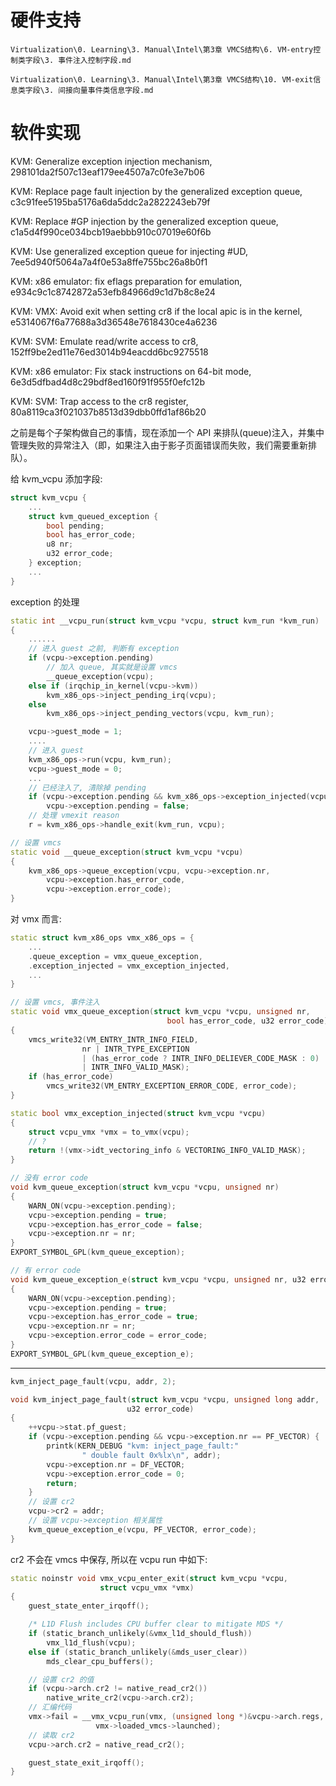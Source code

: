 

# 硬件支持

`Virtualization\0. Learning\3. Manual\Intel\第3章 VMCS结构\6. VM-entry控制类字段\3. 事件注入控制字段.md`

`Virtualization\0. Learning\3. Manual\Intel\第3章 VMCS结构\10. VM-exit信息类字段\3. 间接向量事件类信息字段.md`

# 软件实现

KVM: Generalize exception injection mechanism, 298101da2f507c13eaf179ee4507a7c0fe3e7b06

KVM: Replace page fault injection by the generalized exception queue, c3c91fee5195ba5176a6da5ddc2a2822243eb79f

KVM: Replace #GP injection by the generalized exception queue, c1a5d4f990ce034bcb19aebbb910c07019e60f6b

KVM: Use generalized exception queue for injecting #UD, 7ee5d940f5064a7a4f0e53a8ffe755bc26a8b0f1

KVM: x86 emulator: fix eflags preparation for emulation, e934c9c1c8742872a53efb84966d9c1d7b8c8e24

KVM: VMX: Avoid exit when setting cr8 if the local apic is in the kernel, e5314067f6a77688a3d36548e7618430ce4a6236

KVM: SVM: Emulate read/write access to cr8, 152ff9be2ed11e76ed3014b94eacdd6bc9275518

KVM: x86 emulator: Fix stack instructions on 64-bit mode, 6e3d5dfbad4d8c29bdf8ed160f91f955f0efc12b

KVM: SVM: Trap access to the cr8 register, 80a8119ca3f021037b8513d39dbb0ffd1af86b20

之前是每个子架构做自己的事情，现在添加一个 API 来排队(queue)注入，并集中管理失败的异常注入（即，如果注入由于影子页面错误而失败，我们需要重新排队）。

给 kvm_vcpu 添加字段:

```cpp
struct kvm_vcpu {
    ...
    struct kvm_queued_exception {
        bool pending;
        bool has_error_code;
        u8 nr;
        u32 error_code;
    } exception;
    ...
}
```

exception 的处理

```cpp
static int __vcpu_run(struct kvm_vcpu *vcpu, struct kvm_run *kvm_run)
{
    ......
    // 进入 guest 之前, 判断有 exception
    if (vcpu->exception.pending)
        // 加入 queue, 其实就是设置 vmcs
        __queue_exception(vcpu);
    else if (irqchip_in_kernel(vcpu->kvm))
        kvm_x86_ops->inject_pending_irq(vcpu);
    else
        kvm_x86_ops->inject_pending_vectors(vcpu, kvm_run);

    vcpu->guest_mode = 1;
    ....
    // 进入 guest
    kvm_x86_ops->run(vcpu, kvm_run);
    vcpu->guest_mode = 0;
    ...
    // 已经注入了, 清除掉 pending
    if (vcpu->exception.pending && kvm_x86_ops->exception_injected(vcpu))
        vcpu->exception.pending = false;
    // 处理 vmexit reason
    r = kvm_x86_ops->handle_exit(kvm_run, vcpu);
```

```cpp
// 设置 vmcs
static void __queue_exception(struct kvm_vcpu *vcpu)
{
    kvm_x86_ops->queue_exception(vcpu, vcpu->exception.nr,
        vcpu->exception.has_error_code,
        vcpu->exception.error_code);
}
```

对 vmx 而言:

```cpp
static struct kvm_x86_ops vmx_x86_ops = {
    ...
    .queue_exception = vmx_queue_exception,
    .exception_injected = vmx_exception_injected,
    ...
}

// 设置 vmcs, 事件注入
static void vmx_queue_exception(struct kvm_vcpu *vcpu, unsigned nr,
                                   bool has_error_code, u32 error_code)
{
    vmcs_write32(VM_ENTRY_INTR_INFO_FIELD,
                nr | INTR_TYPE_EXCEPTION
                | (has_error_code ? INTR_INFO_DELIEVER_CODE_MASK : 0)
                | INTR_INFO_VALID_MASK);
    if (has_error_code)
        vmcs_write32(VM_ENTRY_EXCEPTION_ERROR_CODE, error_code);
}

static bool vmx_exception_injected(struct kvm_vcpu *vcpu)
{
    struct vcpu_vmx *vmx = to_vmx(vcpu);
    // ?
    return !(vmx->idt_vectoring_info & VECTORING_INFO_VALID_MASK);
}

// 没有 error code
void kvm_queue_exception(struct kvm_vcpu *vcpu, unsigned nr)
{
    WARN_ON(vcpu->exception.pending);
    vcpu->exception.pending = true;
    vcpu->exception.has_error_code = false;
    vcpu->exception.nr = nr;
}
EXPORT_SYMBOL_GPL(kvm_queue_exception);

// 有 error code
void kvm_queue_exception_e(struct kvm_vcpu *vcpu, unsigned nr, u32 error_code)
{
    WARN_ON(vcpu->exception.pending);
    vcpu->exception.pending = true;
    vcpu->exception.has_error_code = true;
    vcpu->exception.nr = nr;
    vcpu->exception.error_code = error_code;
}
EXPORT_SYMBOL_GPL(kvm_queue_exception_e);


```



---

```cpp
kvm_inject_page_fault(vcpu, addr, 2);
```

```cpp
void kvm_inject_page_fault(struct kvm_vcpu *vcpu, unsigned long addr,
                          u32 error_code)
{
    ++vcpu->stat.pf_guest;
    if (vcpu->exception.pending && vcpu->exception.nr == PF_VECTOR) {
        printk(KERN_DEBUG "kvm: inject_page_fault:"
                " double fault 0x%lx\n", addr);
        vcpu->exception.nr = DF_VECTOR;
        vcpu->exception.error_code = 0;
        return;
    }
    // 设置 cr2
    vcpu->cr2 = addr;
    // 设置 vcpu->exception 相关属性
    kvm_queue_exception_e(vcpu, PF_VECTOR, error_code);
}
```

cr2 不会在 vmcs 中保存, 所以在 vcpu run 中如下:

```cpp
static noinstr void vmx_vcpu_enter_exit(struct kvm_vcpu *vcpu,
                    struct vcpu_vmx *vmx)
{
    guest_state_enter_irqoff();

    /* L1D Flush includes CPU buffer clear to mitigate MDS */
    if (static_branch_unlikely(&vmx_l1d_should_flush))
        vmx_l1d_flush(vcpu);
    else if (static_branch_unlikely(&mds_user_clear))
        mds_clear_cpu_buffers();

    // 设置 cr2 的值
    if (vcpu->arch.cr2 != native_read_cr2())
        native_write_cr2(vcpu->arch.cr2);
    // 汇编代码
    vmx->fail = __vmx_vcpu_run(vmx, (unsigned long *)&vcpu->arch.regs,
                   vmx->loaded_vmcs->launched);
    // 读取 cr2
    vcpu->arch.cr2 = native_read_cr2();

    guest_state_exit_irqoff();
}
```
